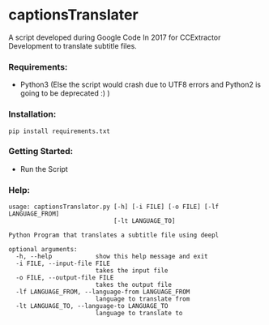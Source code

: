 # captionsTranslater 
A script developed during Google Code In 2017 for CCExtractor Development to translate subtitle files.

### Requirements:
* Python3 (Else the script would crash due to UTF8 errors and Python2 is going to be deprecated :) )

### Installation:
`pip install requirements.txt`

### Getting Started:
* Run the Script

### Help:

```
usage: captionsTranslator.py [-h] [-i FILE] [-o FILE] [-lf LANGUAGE_FROM]
                             [-lt LANGUAGE_TO]

Python Program that translates a subtitle file using deepl

optional arguments:
  -h, --help            show this help message and exit
  -i FILE, --input-file FILE
                        takes the input file
  -o FILE, --output-file FILE
                        takes the output file
  -lf LANGUAGE_FROM, --language-from LANGUAGE_FROM
                        language to translate from
  -lt LANGUAGE_TO, --language-to LANGUAGE_TO
                        language to translate to
```





